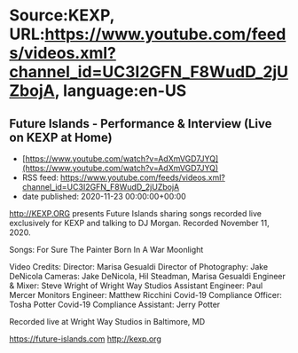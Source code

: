 # Source:KEXP, URL:https://www.youtube.com/feeds/videos.xml?channel_id=UC3I2GFN_F8WudD_2jUZbojA, language:en-US

## Future Islands - Performance & Interview (Live on KEXP at Home)
 - [https://www.youtube.com/watch?v=AdXmVGD7JYQ](https://www.youtube.com/watch?v=AdXmVGD7JYQ)
 - RSS feed: https://www.youtube.com/feeds/videos.xml?channel_id=UC3I2GFN_F8WudD_2jUZbojA
 - date published: 2020-11-23 00:00:00+00:00

http://KEXP.ORG presents Future Islands sharing songs recorded live exclusively for KEXP and talking to DJ Morgan. Recorded November 11, 2020. 

Songs:
For Sure
The Painter
Born In A War
Moonlight

Video Credits:
Director: Marisa Gesualdi
Director of Photography: Jake DeNicola
Cameras: Jake DeNicola, Hil Steadman, Marisa Gesualdi
Engineer & Mixer: Steve Wright of Wright Way Studios
Assistant Engineer: Paul Mercer
Monitors Engineer: Matthew Ricchini
Covid-19 Compliance Officer: Tosha Potter
Covid-19 Compliance Assistant: Jerry Potter

Recorded live at Wright Way Studios in Baltimore, MD

https://future-islands.com
http://kexp.org

